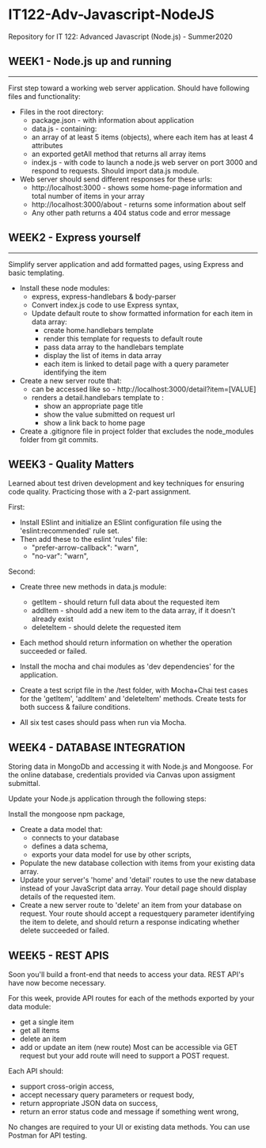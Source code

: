 # IT122-Adv-Javascript-NodeJS
Repository for IT 122: Advanced Javascript (Node.js) - Summer2020

## WEEK1 - Node.js up and running
-------------------------------------------------------------------------
First step toward a working web server application. Should have following files and functionality:

* Files in the root directory:
  * package.json - with information about application
  * data.js - containing:
  * an array of at least 5 items (objects), where each item has at least 4 attributes 
  * an exported getAll method that returns all array items
  * index.js - with code to launch a node.js web server on port 3000 and respond to requests.
    Should import data.js module.
* Web server should send different responses for these urls:
  * http://localhost:3000 - shows some home-page information and total number of items in your array
  * http://localhost:3000/about - returns some information about self
  * Any other path returns a 404 status code and error message

## WEEK2 - Express yourself
-------------------------------------------------------------------------
Simplify server application and add formatted pages, using Express and basic templating.

- Install these node modules:
  - express, express-handlebars & body-parser
  - Convert index.js code to use Express syntax,
  - Update default route to show formatted information for each item in data array:
    - create home.handlebars template
    - render this template for requests to default route
    - pass data array to the handlebars template
    - display the list of items in data array 
    - each item is linked to detail page with a query parameter identifying the item
- Create a new server route that:
  - can be accessed like so - http://localhost:3000/detail?item=[VALUE]
  - renders a detail.handlebars template to :
    - show an appropriate page title
    - show the value submitted on request url
    - show a link back to home page
- Create a .gitignore file in project folder that excludes the node_modules folder from git commits.

WEEK3 - Quality Matters
------------------------------------------------------------------------
Learned about test driven development and key techniques for ensuring code quality.
Practicing those with a 2-part assignment.

First:
- Install ESlint and initialize an ESlint configuration file using the 'eslint:recommended' rule set.
- Then add these to the eslint 'rules' file:
  - "prefer-arrow-callback": "warn",
  - "no-var": "warn",

Second:
- Create three new methods in data.js module:
  - getItem - should return full data about the requested item
  - addItem - should add a new item to the data array, if it doesn't already exist
  - deleteItem - should delete the requested item
- Each method should return information on whether the operation succeeded or failed.

- Install the mocha and chai modules as 'dev dependencies' for the application.
- Create a test script file in the /test folder, with Mocha+Chai test cases for the
'getItem', 'addItem' and 'deleteItem' methods. Create tests for both success & failure conditions.
- All six test cases should pass when run via Mocha.

WEEK4 - DATABASE INTEGRATION
-------------------------------------------------------------------------
Storing data in MongoDb and accessing it with Node.js and Mongoose.
For the online database, credentials provided via Canvas upon assigment submittal.

Update your Node.js application through the following steps:

Install the mongoose npm package,
- Create a data model that:
  - connects to your database
  - defines a data schema,
  - exports your data model for use by other scripts,
- Populate the new database collection with items from your existing data array.
- Update your server's 'home' and 'detail' routes to use the new database instead of
  your JavaScript data array. Your detail page should display details of the requested
  item.
- Create a new server route to 'delete' an item from your database on request. Your
  route should accept a requestquery parameter identifying the item to delete, and
  should return a response indicating whether delete succeeded or failed.
  
  
WEEK5 - REST APIS
-------------------------------------------------------------------------
Soon you'll build a front-end that needs to access your data.  REST API's have now become necessary.

For this week, provide API routes for each of the methods exported by your data module:
- get a single item
- get all items
- delete an item
- add or update an item (new route)
Most can be accessible via GET request but your add route will need to support a POST request. 

Each API should:
- support cross-origin access,
- accept necessary query parameters or request body,
- return appropriate JSON data on success,
- return an error status code and message if something went wrong,

No changes are required to your UI or existing data methods. You can use Postman for API testing.



